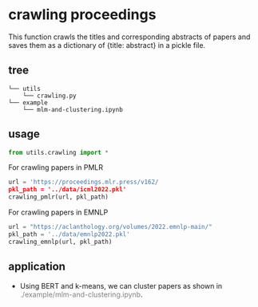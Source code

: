 # crawling proceedings
This function crawls the titles and corresponding abstracts of papers and saves them as a dictionary of {title: abstract} in a pickle file.

## tree
```
└── utils
    └── crawling.py
└── example
    └── mlm-and-clustering.ipynb
```
## usage
```python
from utils.crawling import *
```

For crawling papers in PMLR
```python
url = 'https://proceedings.mlr.press/v162/
pkl_path = '../data/icml2022.pkl'
crawling_pmlr(url, pkl_path)
```

For crawling papers in EMNLP
```python
url = "https://aclanthology.org/volumes/2022.emnlp-main/"
pkl_path = '../data/emnlp2022.pkl'
crawling_emnlp(url, pkl_path)
```

## application
* Using BERT and k-means, we can cluster papers as shown in <span style="color:gray">./example/mlm-and-clustering.ipynb</span>.

